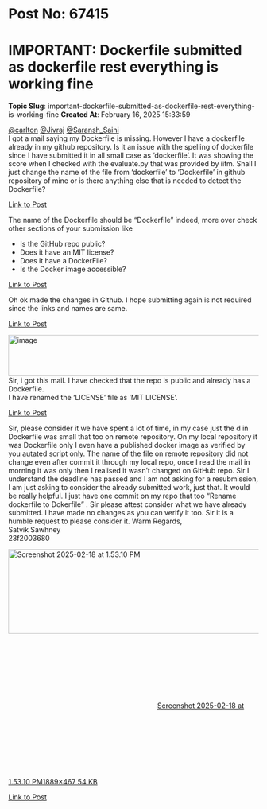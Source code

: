 # Post No: 67415
# IMPORTANT: Dockerfile submitted as dockerfile rest everything is working fine
**Topic Slug**: important-dockerfile-submitted-as-dockerfile-rest-everything-is-working-fine
**Created At**: February 16, 2025 15:33:59

<a class="mention" href="/u/carlton">@carlton</a> <a class="mention" href="/u/jivraj">@Jivraj</a> <a class="mention" href="/u/saransh_saini">@Saransh_Saini</a><br>
I got a mail saying my Dockerfile is missing. However I have a dockerfile already in my github repository. Is it an issue with the spelling of dockerfile since I have submitted it in all small case as ‘dockerfile’. It was showing the score when I checked with the evaluate.py that was provided by iitm.
Shall I just change the name of the file from ‘dockerfile’ to ‘Dockerfile’ in github repository of mine or is there anything else that is needed to detect the Dockerfile?

[Link to Post](https://discourse.onlinedegree.iitm.ac.in/t/important-dockerfile-submitted-as-dockerfile-rest-everything-is-working-fine/596106)

The name of the Dockerfile should be “Dockerfile” indeed, more over check other sections of your submission like
<ul>
<li>Is the GitHub repo public?</li>
<li>Does it have an MIT license?</li>
<li>Does it have a DockerFile?</li>
<li>Is the Docker image accessible?</li>
</ul>

[Link to Post](https://discourse.onlinedegree.iitm.ac.in/t/important-dockerfile-submitted-as-dockerfile-rest-everything-is-working-fine/596126)

Oh ok made the changes in Github. I hope submitting again is not required since the links and names are same.

[Link to Post](https://discourse.onlinedegree.iitm.ac.in/t/important-dockerfile-submitted-as-dockerfile-rest-everything-is-working-fine/596127)

<img src="https://europe1.discourse-cdn.com/flex013/uploads/iitm/original/3X/b/f/bf69a3cdef0ecdaeb2a38ccd8fa511d1f41a4312.png" alt="image" data-base62-sha1="rjjwOiznkgyO8ZN691da8R4YY9Q" width="690" height="83" data-dominant-color="F5F5F5"><br>
Sir, i got this mail. I have checked that the repo is public and already has a Dockerfile.<br>
I have renamed the ‘LICENSE’ file as ‘MIT LICENSE’.

[Link to Post](https://discourse.onlinedegree.iitm.ac.in/t/important-dockerfile-submitted-as-dockerfile-rest-everything-is-working-fine/596260)

Sir, please consider it we have spent a lot of time, in my case just the d in Dockerfile was small that too on remote repository. On my local repository it was Dockerfile only I even have a published docker image as verified by you autated script only. The name of the file on remote repository did not change even after commit it through my local repo, once I read the mail in morning it was only then I realised it wasn’t changed on GitHub repo.
Sir I understand the deadline has passed and I am not asking for a resubmission, I am just asking to consider the already submitted work, just that. It would be really helpful. I just have one commit on my repo that too “Rename dockerfile to Dokerfile” . Sir please attest consider what we have already submitted. I have made no changes as you can verify it too.
Sir it is a humble request to please consider it.
Warm Regards,<br>
Satvik Sawhney<br>
23f2003680
<div class="lightbox-wrapper"><a class="lightbox" href="https://europe1.discourse-cdn.com/flex013/uploads/iitm/original/3X/1/a/1a5f2ea044383efcb5d248ddb487665e9e65957d.png" data-download-href="/uploads/short-url/3Lil8Qu84E3T6jREDGJRO6bakiN.png?dl=1" title="Screenshot 2025-02-18 at 1.53.10 PM" rel="noopener nofollow ugc"><img src="https://europe1.discourse-cdn.com/flex013/uploads/iitm/optimized/3X/1/a/1a5f2ea044383efcb5d248ddb487665e9e65957d_2_690x170.png" alt="Screenshot 2025-02-18 at 1.53.10 PM" data-base62-sha1="3Lil8Qu84E3T6jREDGJRO6bakiN" width="690" height="170" srcset="https://europe1.discourse-cdn.com/flex013/uploads/iitm/optimized/3X/1/a/1a5f2ea044383efcb5d248ddb487665e9e65957d_2_690x170.png, https://europe1.discourse-cdn.com/flex013/uploads/iitm/optimized/3X/1/a/1a5f2ea044383efcb5d248ddb487665e9e65957d_2_1035x255.png 1.5x, https://europe1.discourse-cdn.com/flex013/uploads/iitm/optimized/3X/1/a/1a5f2ea044383efcb5d248ddb487665e9e65957d_2_1380x340.png 2x" data-dominant-color="15181D"><div class="meta"><svg class="fa d-icon d-icon-far-image svg-icon" aria-hidden="true"><use href="#far-image"></use></svg><span class="filename">Screenshot 2025-02-18 at 1.53.10 PM</span><span class="informations">1889×467 54 KB</span><svg class="fa d-icon d-icon-discourse-expand svg-icon" aria-hidden="true"><use href="#discourse-expand"></use></svg></div></a></div>

[Link to Post](https://discourse.onlinedegree.iitm.ac.in/t/important-dockerfile-submitted-as-dockerfile-rest-everything-is-working-fine/596640)

